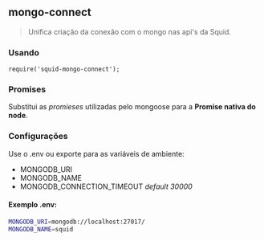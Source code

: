 ## mongo-connect
> Unifica criação da conexão com o mongo nas api's da Squid.

### Usando
`require('squid-mongo-connect');`

### Promises
Substitui as *promieses* utilizadas pelo mongoose para a **Promise nativa do node**.

### Configurações
Use o .env ou exporte para as variáveis de ambiente:

- MONGODB_URI
- MONGODB_NAME
- MONGODB_CONNECTION_TIMEOUT *default 30000*

#### Exemplo .env:
```sh
MONGODB_URI=mongodb://localhost:27017/
MONGODB_NAME=squid
```
